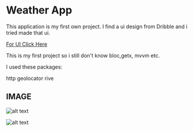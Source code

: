 # Weather App

This application is my first own project.
I find a ui design from Dribble and i tried made that ui.

[For UI Click Here](https://dribbble.com/shots/15342976-Weather-forecast-Mobile-App-Deisign)

This is my first project so i still don't know bloc,getx, mvvm etc.

I used these packages:

http
geolocator
rive


## IMAGE

![alt text](https://imgyukle.com/f/2022/02/05/o6ltHj.png)

![alt text](http://url/to/img.png)

